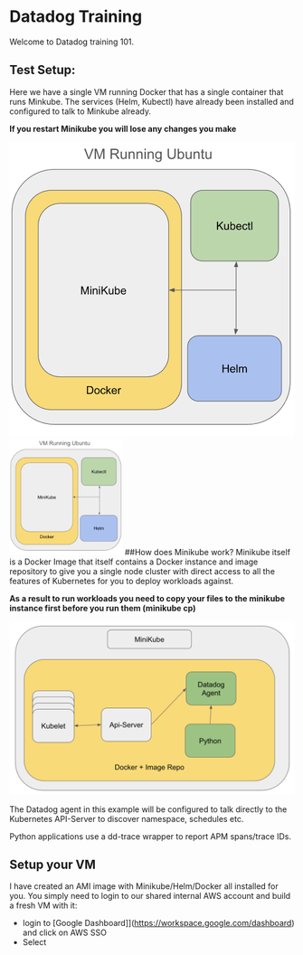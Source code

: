 # Datadog Training

Welcome to Datadog training 101.

## Test Setup:

Here we have a single VM running Docker that has a single container that runs Minkube. The services (Helm, Kubectl) have already been installed and configured to talk to Minkube already.

**If you restart Minikube you will lose any changes you make**

![image-20250324084804610](images/image-20250324084804610.png)
<img src="images/image-20250324084804610.png" alt="My image" width="200"/>
##How does Minikube work?
Minikube itself is a Docker Image that itself contains a Docker instance and image repository to give you a single node cluster with direct access to all the features of Kubernetes for you to deploy workloads against.

**As a result to run workloads you need to copy your files to the minikube instance first before you run them (minikube cp)**

![image-20250324085917478](images/image-20250324085917478.png)

The Datadog agent in this example will be configured to talk directly to the Kubernetes API-Server to discover namespace, schedules etc. 

Python applications use a dd-trace wrapper to report APM spans/trace IDs.


## Setup your VM
I have created an AMI image with Minikube/Helm/Docker all installed for you. You simply need to login to our shared internal AWS account and build a fresh VM with it:

- login to [Google Dashboard]](https://workspace.google.com/dashboard) and click on AWS SSO
- Select 
